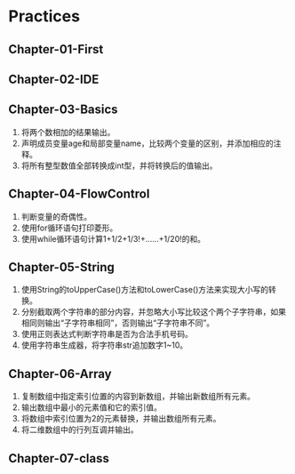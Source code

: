 # Practices


## Chapter-01-First


## Chapter-02-IDE


## Chapter-03-Basics
1. 将两个数相加的结果输出。
2. 声明成员变量age和局部变量name，比较两个变量的区别，并添加相应的注释。
3. 将所有整型数值全部转换成int型，并将转换后的值输出。


## Chapter-04-FlowControl
1. 判断变量的奇偶性。
2. 使用for循环语句打印菱形。
3. 使用while循环语句计算1+1/2+1/3!+......+1/20!的和。


## Chapter-05-String
1. 使用String的toUpperCase()方法和toLowerCase()方法来实现大小写的转换。
2. 分别截取两个字符串的部分内容，并忽略大小写比较这个两个子字符串，如果相同则输出“子字符串相同”，否则输出“子字符串不同”。
3. 使用正则表达式判断字符串是否为合法手机号码。
4. 使用字符串生成器，将字符串str追加数字1~10。


## Chapter-06-Array
1. 复制数组中指定索引位置的内容到新数组，并输出新数组所有元素。
2. 输出数组中最小的元素值和它的索引值。
3. 将数组中索引位置为2的元素替换，并输出数组所有元素。
4. 将二维数组中的行列互调并输出。


## Chapter-07-class
